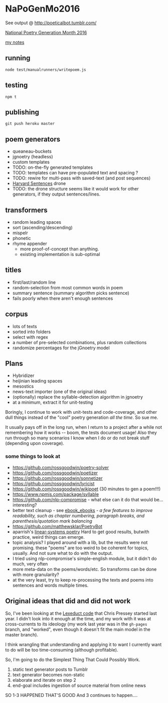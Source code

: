 # NaPoGenMo2016
See output @ http://poeticalbot.tumblr.com/

[National Poetry Generation Month 2016](https://github.com/NaPoGenMo/NaPoGenMo2016)

[my notes](https://github.com/NaPoGenMo/NaPoGenMo2016/issues/3)

## running

`node test/manualrunners/writepoem.js`

## testing
`npm t`

## publishing
`git push heroku master`

## poem generators
 - queaneau-buckets
 - jgnoetry (headless)
  - custom templates
  - TODO: on-the-fly generated templates
  - TODO: templates can have pre-populated text and spacing ?
  - TODO: rewire for multi-pass with saved-text (and post sequences)
- [Harvard Sentences](http://www.cs.cmu.edu/afs/cs.cmu.edu/project/fgdata/OldFiles/Recorder.app/utterances/Type1/harvsents.txt) drone
 - TODO: the drone structure seems like it would work for other generators, if they output sentences/lines.

## transformers
 - random leading spaces
 - sort (ascending/descending)
 - mispelr
 - phonetic
 - rhyme appender
   - more proof-of-concept than anything.
   - existing implementation is sub-optimal

## titles
 - first/last/random line
 - random-selection from most common words in poem
 - summary sentence (summary algorithm picks sentence)
  -  fails poorly when there aren't enough sentences

## corpus
 - lots of texts
 - sorted into folders
 - select with regex
 - a number of pre-selected combinations, plus random collections
 - randomize percentages for the jGnoetry model

## Plans
 - Hybridizer
 - heijinian leading spaces
 - mesostics
 - news-text importer (one of the original ideas)
 - (optionally) replace the syllable-detection algorithm in jgnoetry
  - at a minimum, extract it for unit-testing


Boringly, I continue to work with unit-tests and code-coverage, and other dull things instead of the "cool" poetry generation _all the time_. So sue me.

It usually pays off in the long run, when I return to a project after a while not remembering how it works -- boom, the tests document usage! Also they run through so many scenarios I know when I do or do not break stuff (depending upon coverage).


### some things to look at
 - https://github.com/rossgoodwin/poetry-solver
 - https://github.com/rossgoodwin/poetizer
 - https://github.com/rossgoodwin/sonnetizer
 - https://github.com/rossgoodwin/lyricist
 - https://github.com/rossgoodwin/wikipoet (30 minutes to gen a poem!!!)
 - https://www.npmjs.com/package/syllable
 - https://github.com/nlp-compromise - what else can it do that would be... interesting?
 - better text cleanup - see [ebook_ebooks](https://github.com/scotthammack/ebook_ebooks/blob/master/ebook_ebooks.py) - _a few features to improve readability, such as chapter numbering, paragraph breaks, and parenthesis/quotation mark balancing_
 - https://github.com/matthewsklar/PoetryBot
 - aparrish's [linear-systems poetry](https://github.com/aparrish/linear-lsystem-poetry) Hard to get good results, butwith practice, weird things can emerge.
 - topic analysis? I played around with a lib, but the results were not promising. these "poems" are too weird to be coherent for topics, usually. And not sure what to do with the output.
 - I tried using nlp-compromise's simple-english module, but it didn't do much, very often
 - more meta-data on the poems/words/etc. So transforms can be done with more granularity?
  - at the very least, try to keep re-processing the texts and poems into sentences and words multiple times.



## Original ideas that did and did not work

So, I've been looking at the [Lexeduct code](https://github.com/MichaelPaulukonis/Lexeduct/) that Chris Pressey started last year. I didn't look into it enough at the time, and my work with it was at cross-currents to its ideology (my work last year was in the `gh-pages` branch, and "worked", even though it doesn't fit the main model in the master branch).

I think wrangling that understanding and applying it to want I currently want to do will be too time-consuming (although profitable).

So, I'm going to do the Simplest Thing That Could Possibly Work.

1. static text generator posts to Tumblr
1. text generator becomes non-static
1. elaborate and iterate on step 2
1. end-goal includes ingestion of source material from online news


SO 1-3 HAPPENED THAT'S GOOD
And 3 continues to happen....
